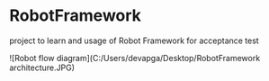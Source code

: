 # RobotFramework
project to learn and usage of Robot Framework for acceptance test

![Robot flow diagram](C:/Users/devapga/Desktop/RobotFramework architecture.JPG)
